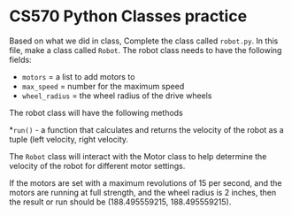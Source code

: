 # CS570 Python Classes practice

Based on what we did in class, Complete the class called ```robot.py```. In this file, make a class called ```Robot```. 
The robot class needs to have the following fields:

* ```motors``` = a list to add motors to
* ```max_speed``` = number for the maximum speed
* ```wheel_radius``` = the wheel radius of the drive wheels

The robot class will have the following methods

*```run()``` - a function that calculates and returns the velocity of the robot as a tuple (left velocity, right velocity.

The ```Robot``` class will interact with the Motor class to help determine the velocity of the robot for different motor
settings. 

If the motors are set with a maximum revolutions of 15 per second, 
and the motors are running at full strength, and the wheel radius is 2 inches, then the result or run should be
(188.495559215, 188.495559215). 


